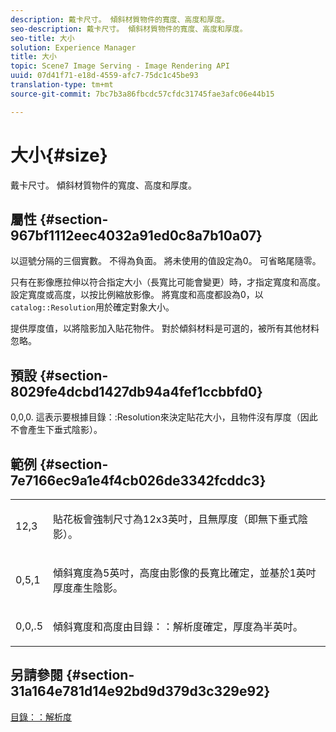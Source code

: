 ```yaml
---
description: 戴卡尺寸。 傾斜材質物件的寬度、高度和厚度。
seo-description: 戴卡尺寸。 傾斜材質物件的寬度、高度和厚度。
seo-title: 大小
solution: Experience Manager
title: 大小
topic: Scene7 Image Serving - Image Rendering API
uuid: 07d41f71-e18d-4559-afc7-75dc1c45be93
translation-type: tm+mt
source-git-commit: 7bc7b3a86fbcdc57cfdc31745fae3afc06e44b15

---
```



# 大小{#size}

戴卡尺寸。 傾斜材質物件的寬度、高度和厚度。

## 屬性 {#section-967bf1112eec4032a91ed0c8a7b10a07}

以逗號分隔的三個實數。 不得為負面。 將未使用的值設定為0。 可省略尾隨零。

只有在影像應拉伸以符合指定大小（長寬比可能會變更）時，才指定寬度和高度。 設定寬度或高度，以按比例縮放影像。 將寬度和高度都設為0，以 `catalog::Resolution`用於確定對象大小。

提供厚度值，以將陰影加入貼花物件。 對於傾斜材料是可選的，被所有其他材料忽略。

## 預設 {#section-8029fe4dcbd1427db94a4fef1ccbbfd0}

0,0,0. 這表示要根據目錄：:Resolution來決定貼花大小，且物件沒有厚度（因此不會產生下垂式陰影）。

## 範例 {#section-7e7166ec9a1e4f4cb026de3342fcddc3}

<table id="simpletable_E3503BD975F342C58DDB4C2B56BF0CEE"> 
 <tr class="strow"> 
  <td class="stentry"> <p>12,3 </p></td> 
  <td class="stentry"> <p>貼花板會強制尺寸為12x3英吋，且無厚度（即無下垂式陰影）。 </p></td> 
 </tr> 
 <tr class="strow"> 
  <td class="stentry"> <p>0,5,1 </p></td> 
  <td class="stentry"> <p>傾斜寬度為5英吋，高度由影像的長寬比確定，並基於1英吋厚度產生陰影。 </p></td> 
 </tr> 
 <tr class="strow"> 
  <td class="stentry"> <p>0,0,.5 </p></td> 
  <td class="stentry"> <p>傾斜寬度和高度由目錄：：解析度確定，厚度為半英吋。 </p></td> 
 </tr> 
</table>

## 另請參閱 {#section-31a164e781d14e92bd9d379d3c329e92}

[目錄：：解析度](../../../../../ir-api/material-cat/image-rendering-api-ref/c-ir-material-catalog/c-ir-attributes-reference/r-ir-resolution.md#reference-09fe14e6bfbf4db6b7f4369fffecc806)
